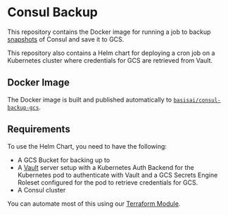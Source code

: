 # Consul Backup

This repository contains the Docker image for running a job to backup
[snapshots](https://www.consul.io/docs/commands/snapshot.html) of Consul and save it to
GCS.

This repository also contains a Helm chart for deploying a cron job on a Kubernetes cluster
where credentials for GCS are retrieved from Vault.

## Docker Image

The Docker image is built and published automatically to
[`basisai/consul-backup-gcs`](https://hub.docker.com/r/basisai/consul-backup-gcs).

## Requirements

To use the Helm Chart, you need to have the following:

- A GCS Bucket for backing up to
- A [Vault](https://www.vaultproject.io/) server setup with a Kubernetes Auth Backend for the
    Kubernetes pod to authenticate with Vault and a GCS Secrets Engine Roleset configured for
    the pod to retrieve credentials for GCS.
- A Consul cluster

You can automate most of this using our
[Terraform Module](https://github.com/basisai/terraform-modules-gcp/blob/master/modules/consul_backup).
